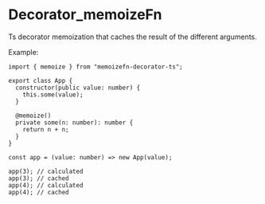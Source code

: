 # Decorator_memoizeFn
Ts decorator memoization that caches the result of the different arguments.

Example:
```
import { memoize } from "memoizefn-decorator-ts";

export class App {
  constructor(public value: number) {
    this.some(value);
  }

  @memoize()
  private some(n: number): number {
    return n + n;
  }
}

const app = (value: number) => new App(value);

app(3); // calculated
app(3); // cached
app(4); // calculated
app(4); // cached

```